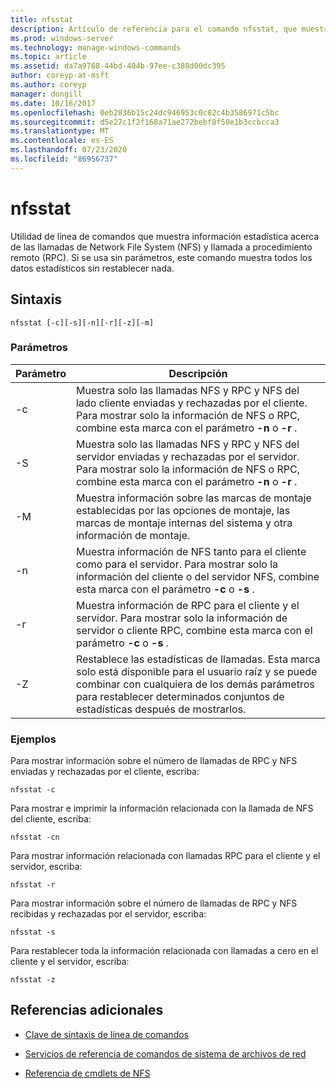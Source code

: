 ```yaml
---
title: nfsstat
description: Artículo de referencia para el comando nfsstat, que muestra información estadística acerca de las llamadas de Network File System (NFS) y llamada a procedimiento remoto (RPC).
ms.prod: windows-server
ms.technology: manage-windows-commands
ms.topic: article
ms.assetid: da7a9768-44bd-404b-97ee-c388d00dc395
author: coreyp-at-msft
ms.author: coreyp
manager: dongill
ms.date: 10/16/2017
ms.openlocfilehash: 0eb2836b15c24dc946953c0c82c4b3586971c5bc
ms.sourcegitcommit: d5e27c1f2f168a71ae272bebf8f50e1b3ccbcca3
ms.translationtype: MT
ms.contentlocale: es-ES
ms.lasthandoff: 07/23/2020
ms.locfileid: "86956737"
---
```

# <a name="nfsstat"></a>nfsstat

Utilidad de línea de comandos que muestra información estadística acerca de las llamadas de Network File System (NFS) y llamada a procedimiento remoto (RPC). Si se usa sin parámetros, este comando muestra todos los datos estadísticos sin restablecer nada.

## <a name="syntax"></a>Sintaxis

```
nfsstat [-c][-s][-n][-r][-z][-m]
```

### <a name="parameters"></a>Parámetros

| Parámetro | Descripción |
| --------- | ----------- |
| -c | Muestra solo las llamadas NFS y RPC y NFS del lado cliente enviadas y rechazadas por el cliente. Para mostrar solo la información de NFS o RPC, combine esta marca con el parámetro **-n** o **-r** . |
| -S | Muestra solo las llamadas NFS y RPC y NFS del servidor enviadas y rechazadas por el servidor. Para mostrar solo la información de NFS o RPC, combine esta marca con el parámetro **-n** o **-r** . |
| -M | Muestra información sobre las marcas de montaje establecidas por las opciones de montaje, las marcas de montaje internas del sistema y otra información de montaje. |
| -n | Muestra información de NFS tanto para el cliente como para el servidor. Para mostrar solo la información del cliente o del servidor NFS, combine esta marca con el parámetro **-c** o **-s** . |
| -r | Muestra información de RPC para el cliente y el servidor. Para mostrar solo la información de servidor o cliente RPC, combine esta marca con el parámetro **-c** o **-s** . |
| -Z | Restablece las estadísticas de llamadas. Esta marca solo está disponible para el usuario raíz y se puede combinar con cualquiera de los demás parámetros para restablecer determinados conjuntos de estadísticas después de mostrarlos. |

### <a name="examples"></a>Ejemplos

Para mostrar información sobre el número de llamadas de RPC y NFS enviadas y rechazadas por el cliente, escriba:

```
nfsstat -c
```

Para mostrar e imprimir la información relacionada con la llamada de NFS del cliente, escriba:

```
nfsstat -cn
```

Para mostrar información relacionada con llamadas RPC para el cliente y el servidor, escriba:

```
nfsstat -r
```

Para mostrar información sobre el número de llamadas de RPC y NFS recibidas y rechazadas por el servidor, escriba:

```
nfsstat -s
```

Para restablecer toda la información relacionada con llamadas a cero en el cliente y el servidor, escriba:

```
nfsstat -z
```

## <a name="additional-references"></a>Referencias adicionales

- [Clave de sintaxis de línea de comandos](command-line-syntax-key.md)

- [Servicios de referencia de comandos de sistema de archivos de red](services-for-network-file-system-command-reference.md)

- [Referencia de cmdlets de NFS](/powershell/module/nfs)
